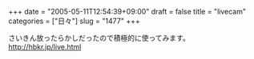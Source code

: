 +++
date = "2005-05-11T12:54:39+09:00"
draft = false
title = "livecam"
categories = ["日々"]
slug = "1477"
+++

さいきん放ったらかしだったので積極的に使ってみます。
<a href="http://hbkr.jp/live.html" target="_blank">http://hbkr.jp/live.html</a>
